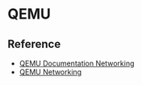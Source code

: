 # QEMU

## Reference
- [QEMU Documentation Networking](https://wiki.qemu.org/Documentation/Networking)
- [QEMU Networking](https://en.wikibooks.org/wiki/QEMU/Networking)

